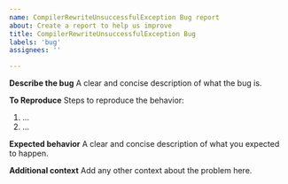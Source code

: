 ```yaml
---
name: CompilerRewriteUnsuccessfulException Bug report
about: Create a report to help us improve
title: CompilerRewriteUnsuccessfulException Bug
labels: 'bug'
assignees: ''

---
```


**Describe the bug**
A clear and concise description of what the bug is.

**To Reproduce**
Steps to reproduce the behavior:
1. ...
2. ...

**Expected behavior**
A clear and concise description of what you expected to happen.

**Additional context**
Add any other context about the problem here.
